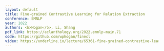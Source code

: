 ```yaml
---
layout: default
title: Fine-grained Contrastive Learning for Relation Extraction
conference: EMNLP
year: 2022
authors: <b>Hogan</b>, Li, Shang
pdf_link: https://aclanthology.org/2022.emnlp-main.71
code: https://github.com/wphogan/finecl
video: https://underline.io/lecture/65361-fine-grained-contrastive-learning-for-relation-extraction
---
```

